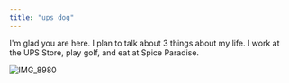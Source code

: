 ```yaml
---
title: "ups dog"
---
```


I'm glad you are here. I plan to talk about 3 things about my life. I work at the UPS Store, play golf, and eat at Spice Paradise.

![IMG_8980](https://user-images.githubusercontent.com/46410538/172739609-78bfe942-0007-4e94-aa29-42321f27c408.jpg)
